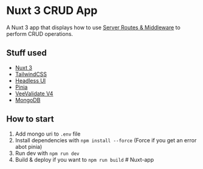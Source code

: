 # Nuxt 3 CRUD App

A Nuxt 3 app that displays how to use [Server Routes & Middleware](https://v3.nuxtjs.org/guide/directory-structure/server) to perform CRUD operations.

## Stuff used

- [Nuxt 3](https://v3.nuxtjs.org)
- [TailwindCSS](https://tailwindcss.com/)
- [Headless UI](https://headlessui.com/)
- [Pinia](https://pinia.vuejs.org/)
- [VeeValidate V4](https://vee-validate.logaretm.com/v4/)
- [MongoDB](https://www.mongodb.com/)

## How to start

1. Add mongo uri to `.env` file
1. Install dependencies with `npm install --force` (Force if you get an error abot pinia)
1. Run dev with `npm run dev`
1. Build & deploy if you want to `npm run build`
#   N u x t - a p p  
 